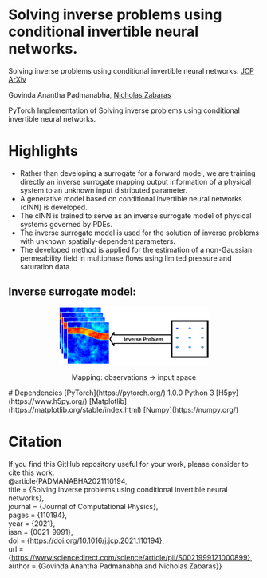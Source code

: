 # Solving inverse problems using conditional invertible neural networks.

Solving inverse problems using conditional invertible neural networks. [JCP](https://www.sciencedirect.com/science/article/pii/S0021999121000899#se0110) [ArXiv](https://arxiv.org/abs/2007.15849)

Govinda Anantha Padmanabha, [Nicholas Zabaras](https://www.zabaras.com/)

PyTorch Implementation of Solving inverse problems using conditional invertible neural networks.

# Highlights
* Rather than developing a surrogate for a forward model, we are training directly an inverse surrogate mapping output information of a physical system to an unknown input distributed parameter.
* A generative model based on conditional invertible neural networks (cINN) is developed.
* The cINN is trained to serve as an inverse surrogate model of physical systems governed by PDEs.
* The inverse surrogate model is used for the solution of inverse problems with unknown spatially-dependent parameters.
* The developed method is applied for the estimation of a non-Gaussian permeability field in multiphase flows using limited pressure and saturation data.

## Inverse surrogate model:
<p align="center">
 <img src="/2D/images/Pic1-3.png" width="300">
 </p> 
 <p align="center">
Mapping: observations &#8594 input space
 </p> 
# Dependencies
[PyTorch](https://pytorch.org/) 1.0.0   
Python 3  
[H5py](https://www.h5py.org/)  
[Matplotlib](https://matplotlib.org/stable/index.html)  
[Numpy](https://numpy.org/)  


# Citation  
If you find this GitHub repository useful for your work, please consider to cite this work:    
@article{PADMANABHA2021110194,  
title = {Solving inverse problems using conditional invertible neural networks},  
journal = {Journal of Computational Physics},  
pages = {110194},  
year = {2021},  
issn = {0021-9991},  
doi = {https://doi.org/10.1016/j.jcp.2021.110194},  
url = {https://www.sciencedirect.com/science/article/pii/S0021999121000899},  
author = {Govinda Anantha Padmanabha and Nicholas Zabaras}}
